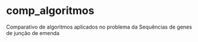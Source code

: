 # comp_algoritmos
Comparativo de algoritmos aplicados no problema da Sequências de genes de junção de emenda
